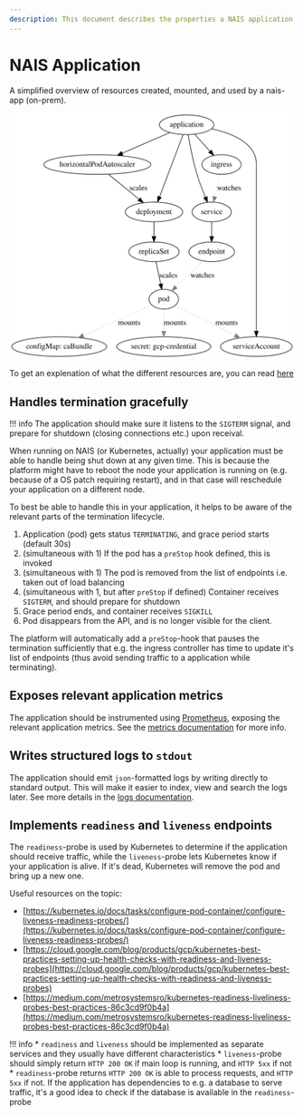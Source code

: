 ```yaml
---
description: This document describes the properties a NAIS application should have.
---
```


# NAIS Application

A simplified overview of resources created, mounted, and used by a nais-app (on-prem).

![Overview of Kubernetes resources created upon deployment of your nais-app](../assets/resource-overview.svg)

To get an explenation of what the different resources are, you can read [here](https://kubernetes.io/docs/concepts/)

## Handles termination gracefully

!!! info
    The application should make sure it listens to the `SIGTERM` signal, and prepare for shutdown \(closing connections etc.\) upon receival.

When running on NAIS \(or Kubernetes, actually\) your application must be able to handle being shut down at any given time. This is because the platform might have to reboot the node your application is running on \(e.g. because of a OS patch requiring restart\), and in that case will reschedule your application on a different node.

To best be able to handle this in your application, it helps to be aware of the relevant parts of the termination lifecycle.

1. Application \(pod\) gets status `TERMINATING`, and grace period starts \(default 30s\)
2. \(simultaneous with 1\) If the pod has a `preStop` hook defined, this is invoked
3. \(simultaneous with 1\) The pod is removed from the list of endpoints i.e. taken out of load balancing
4. \(simultaneous with 1, but after `preStop` if defined\) Container receives `SIGTERM`, and should prepare for shutdown
5. Grace period ends, and container receives `SIGKILL`
6. Pod disappears from the API, and is no longer visible for the client.

The platform will automatically add a `preStop`-hook that pauses the termination sufficiently that e.g. the ingress controller has time to update it's list of endpoints \(thus avoid sending traffic to a application while terminating\).

## Exposes relevant application metrics

The application should be instrumented using [Prometheus](https://prometheus.io/docs/instrumenting/clientlibs/), exposing the relevant application metrics. See the [metrics documentation](../observability/metrics.md) for more info.

## Writes structured logs to `stdout`

The application should emit `json`-formatted logs by writing directly to standard output. This will make it easier to index, view and search the logs later. See more details in the [logs documentation](../observability/logs/README.md).

## Implements `readiness` and `liveness` endpoints

The `readiness`-probe is used by Kubernetes to determine if the application should receive traffic, while the `liveness`-probe lets Kubernetes know if your application is alive. If it's dead, Kubernetes will remove the pod and bring up a new one.

Useful resources on the topic:

* [https://kubernetes.io/docs/tasks/configure-pod-container/configure-liveness-readiness-probes/](https://kubernetes.io/docs/tasks/configure-pod-container/configure-liveness-readiness-probes/)
* [https://cloud.google.com/blog/products/gcp/kubernetes-best-practices-setting-up-health-checks-with-readiness-and-liveness-probes](https://cloud.google.com/blog/products/gcp/kubernetes-best-practices-setting-up-health-checks-with-readiness-and-liveness-probes)
* [https://medium.com/metrosystemsro/kubernetes-readiness-liveliness-probes-best-practices-86c3cd9f0b4a](https://medium.com/metrosystemsro/kubernetes-readiness-liveliness-probes-best-practices-86c3cd9f0b4a)

!!! info
    * `readiness` and `liveness` should be implemented as separate services and they usually have different characteristics
    * `liveness`-probe should simply return `HTTP 200 OK` if main loop is running, and `HTTP 5xx` if not
    * `readiness`-probe returns `HTTP 200 OK` is able to process requests, and `HTTP 5xx` if not. If the application has dependencies to e.g. a database to serve traffic, it's a good idea to check if the database is available in the `readiness`-probe
